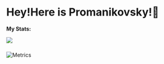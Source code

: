 #  Hey!Here is Promanikovsky!👋
**My Stats:**

![](https://github-readme-stats.vercel.app/api?username=SakurajimaMai02&show_icons=true&theme=tokyonight)
  ### 
![Metrics](https://metrics.lecoq.io/SakurajimaMai02?template=classic&isocalendar=1&languages=1&stars=1&lines=1&isocalendar.duration=half-year&languages.limit=8&languages.sections=most-used&languages.colors=github&languages.threshold=0%25&languages.indepth=false&languages.recent.load=300&languages.recent.days=14&stars.limit=4&config.timezone=Asia%2FShanghai)
<!---
SakurajimaMai02/SakurajimaMai02 is a ✨ special ✨ repository because its `README.md` (this file) appears on your GitHub profile.
You can click the Preview link to take a look at your changes
--->
